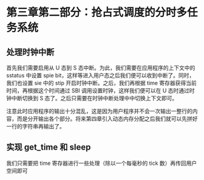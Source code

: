 # 第三章第二部分：抢占式调度的分时多任务系统

## 处理时钟中断

首先我们需要启用从 U 态到 S 态中断。为此，我们需要在应用程序的上下文中的 sstatus 中设置 spie bit，这样等进入用户态之后我们便可以收到中断了。同时，我们也设置 sie 中的 stip 开启时钟中断。之后，我们再根据 time 寄存器获得当前时间，再根据这个时间通过 SBI 调用设置时钟，这样我们便可以在 U 态时通过时钟中断切换到 S 态了。之后只需要在时钟中断处理中中切换上下文即可。

注意此时应用程序的输出十分混乱，这是因为用户程序并不会一次输出一整行的内容，而是分开输出各个部分。将来第四章引入动态内存分配之后我们就可以先拼好一行的字符串再输出了。

## 实现 get_time 和 sleep

我们只需要把 time 寄存器进行一些处理（除以一个每毫秒的 tick 数）再传回用户空间即可